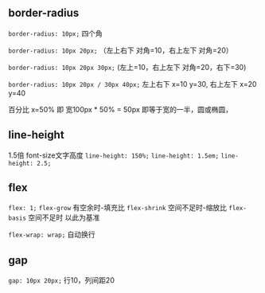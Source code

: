 
## border-radius
`border-radius: 10px;`  四个角

`border-radius: 10px 20px;` （左上右下 对角=10，右上左下 对角=20）

`border-radius: 10px 20px 30px;` (左上=10，右上左下 对角=20，右下=30)

`border-radius: 10px 20px / 30px 40px;`  左上右下 x=10 y=30, 右上左下 x=20 y=40

百分比
x=50% 即 宽100px * 50% = 50px 即等于宽的一半，圆或椭圆，


## line-height
1.5倍 font-size文字高度
`line-height: 150%;`
`line-height: 1.5em;`
`line-height: 2.5;`


## flex
`flex: 1;`
`flex-grow` 有空余时-填充比
`flex-shrink` 空间不足时-缩放比
`flex-basis` 空间不足时 以此为基准

`flex-wrap: wrap;` 自动换行


## gap
`gap: 10px 20px;` 行10，列间距20

